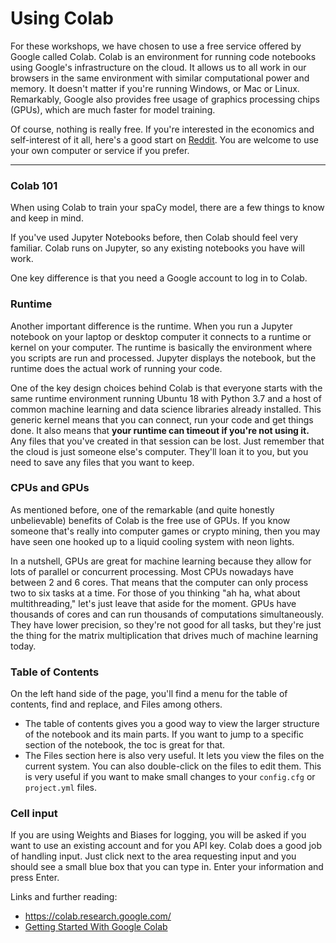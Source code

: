 Using Colab
=======================

For these workshops, we have chosen to use a free service offered by Google called Colab.  Colab is an environment for running code notebooks using Google's infrastructure on the cloud.  It allows us to all work in our browsers in the same environment with similar computational power and memory.  It doesn't matter if you're running Windows, or Mac or Linux.  Remarkably, Google also provides free usage of graphics processing chips (GPUs), which are much faster for model training.

Of course, nothing is really free. If you're interested in the  economics and self-interest of it all, here's a good start on [Reddit](https://www.reddit.com/r/MachineLearning/comments/liiqxr/d_why_is_google_colab_free/).  You are welcome to use your own computer or service if you prefer.   

---

### Colab 101

When using Colab to train your spaCy model, there are a few things to know and keep in mind.


If you've used Jupyter Notebooks before, then Colab should feel very familiar.  Colab runs on Jupyter, so any existing notebooks you have will work.  

One key difference is that you need a Google account to log in to Colab. 

### Runtime 

Another important difference is the runtime.  When you run a Jupyter notebook on your laptop or desktop computer it connects to a runtime or kernel on your computer.  The runtime is basically the environment  where you scripts are run and processed. Jupyter displays the notebook, but the runtime does the actual work of running your code. 

One of the key design choices behind Colab is that everyone starts with the same runtime environment  running Ubuntu 18 with Python 3.7 and a host of common machine learning and data science libraries already installed. This generic kernel means that you can connect, run your code and get things done.  It also means that **your runtime can timeout if you're not using it.**  Any files that you've created in that session can be lost.  Just remember that the cloud is just someone else's computer.  They'll loan it to you, but you need to save any files that you want to keep.   

### CPUs and GPUs

As mentioned before, one of the remarkable (and quite honestly unbelievable) benefits of Colab is the free use of GPUs.  If you know someone that's really into computer games or crypto mining, then you may have seen one hooked up to a liquid cooling system with neon lights.

In a nutshell, GPUs are great for machine learning because they allow for lots of parallel or concurrent processing. Most CPUs nowadays have between 2 and 6 cores.  That means that the computer can only process two to six tasks at a time. For those of you thinking "ah ha, what about multithreading," let's just leave that aside for the moment. GPUs have thousands of cores and can run thousands of computations simultaneously. They have lower precision, so they're not good for all tasks, but they're just the thing for the matrix multiplication that drives much of machine learning today.  


### Table of Contents 

On the left hand side of the page, you'll find a menu for the table of contents, find and replace, and Files among others. 

- The table of contents gives you a good way to view the larger structure of the notebook and its main parts.  If you want to jump to a specific section of the notebook, the toc is great for that. 
- The Files section here is also very useful.  It lets you view the files on the current system.  You can also double-click on the files to edit them.  This is very useful if you want to make small changes to your `config.cfg` or `project.yml` files. 


### Cell input

If you are using Weights and Biases for logging, you will be asked if you want to use an existing account and for you API key.  Colab does a good job of handling input. Just click next to the area requesting input and you should see a small blue box that you can type in.  Enter your information and press Enter. 


Links and further reading: 
- https://colab.research.google.com/
- [Getting Started With Google Colab](https://towardsdatascience.com/getting-started-with-google-colab-f2fff97f594c)
